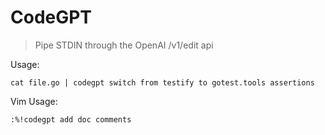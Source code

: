 # CodeGPT

> Pipe STDIN through the OpenAI /v1/edit api

Usage:

```
cat file.go | codegpt switch from testify to gotest.tools assertions
```

Vim Usage:

```
:%!codegpt add doc comments
```
